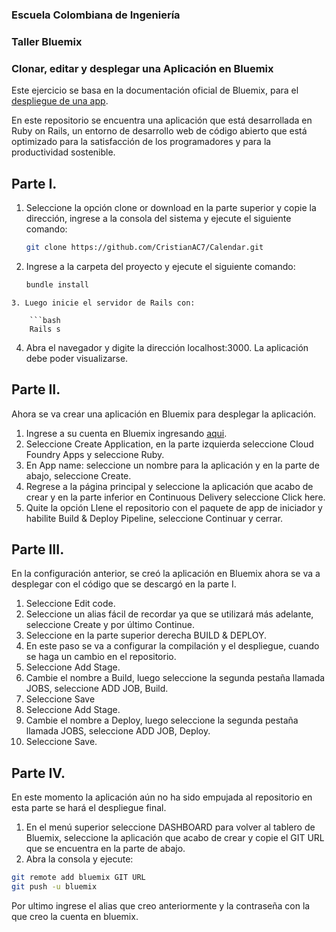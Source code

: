 ### Escuela Colombiana de Ingeniería
### Taller Bluemix
### Clonar, editar y desplegar una Aplicación en Bluemix




Este ejercicio se basa en la documentación oficial de Bluemix, para el [despliegue de una app](https://hub.jazz.net/tutorials/devopsweb/).


En este repositorio se encuentra una aplicación que está desarrollada en Ruby on Rails, un entorno de desarrollo web de código abierto que está optimizado para la satisfacción de los programadores y para la productividad sostenible.


## Parte I.




1. Seleccione la opción clone or download en la parte superior y copie la dirección, ingrese a la consola del sistema y ejecute el siguiente comando:


    ```bash
    git clone https://github.com/CristianAC7/Calendar.git
    ```
2. Ingrese a la carpeta del proyecto y ejecute el siguiente comando:


    ```bash
    bundle install
``` 
3. Luego inicie el servidor de Rails con:

    ```bash
    Rails s
```
4. Abra el navegador y digite la dirección localhost:3000. La aplicación debe poder visualizarse.


## Parte II.


Ahora se va crear una aplicación en Bluemix para desplegar la aplicación.


1. Ingrese a su cuenta en Bluemix ingresando [aqui](https://console.ng.bluemix.net/).
2. Seleccione Create Application, en la parte izquierda seleccione Cloud Foundry Apps y seleccione Ruby.
3. En App name: seleccione un nombre para la aplicación y en la parte de abajo, seleccione Create.
4. Regrese a la página principal y seleccione la aplicación que acabo de crear y en la parte inferior en Continuous Delivery seleccione Click here.
5. Quite la opción Llene el repositorio con el paquete de app de iniciador y habilite Build & Deploy Pipeline, seleccione Continuar y cerrar.


## Parte III.


En la configuración anterior, se creó la aplicación en Bluemix ahora se va a desplegar con el código que se descargó en la parte I.


1. Seleccione Edit code.
2. Seleccione un alias fácil de recordar ya que se utilizará más adelante, seleccione Create y por último Continue.
3. Seleccione en la parte superior derecha BUILD & DEPLOY.
4. En este paso se va a configurar la compilación y el despliegue, cuando se haga un cambio en el repositorio.
5. Seleccione Add Stage.
6. Cambie el nombre a Build, luego seleccione la segunda pestaña llamada JOBS, seleccione ADD JOB, Build.
7. Seleccione Save
8. Seleccione Add Stage.
9. Cambie el nombre a Deploy, luego seleccione la segunda pestaña llamada JOBS, seleccione ADD JOB, Deploy.
10. Seleccione Save.


## Parte IV.


En este momento la aplicación aún no ha sido empujada al repositorio en esta parte se hará el despliegue final.


1. En el menú superior seleccione DASHBOARD para volver al tablero de Bluemix, seleccione la aplicación que acabo de crear y copie el GIT URL que se encuentra en la parte de abajo.
2. Abra la consola y ejecute:
```bash
git remote add bluemix GIT URL
git push -u bluemix
```
Por ultimo ingrese el alias que creo anteriormente y la contraseña con la que creo la cuenta en bluemix.
